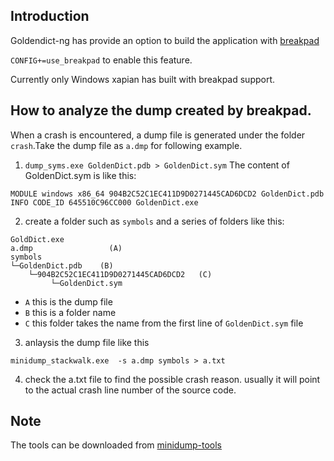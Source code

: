 Introduction
----------------------

Goldendict-ng has provide an option to build the application with [breakpad](https://docs.sentry.io/platforms/native/guides/breakpad/)

`CONFIG+=use_breakpad` to enable this feature.


Currently only Windows xapian has built with breakpad support.

How to analyze the dump created by breakpad.
------------

When a crash is encountered, a dump file is generated under the folder `crash`.Take the dump file as `a.dmp` for following example.

1. `dump_syms.exe GoldenDict.pdb > GoldenDict.sym`
The content of GoldenDict.sym is like this:
```
MODULE windows x86_64 904B2C52C1EC411D9D0271445CAD6DCD2 GoldenDict.pdb
INFO CODE_ID 645510C96CC000 GoldenDict.exe
```
2. create a folder such as `symbols`  and a series of folders like this:
```
GoldDict.exe
a.dmp                 (A)
symbols
└─GoldenDict.pdb    (B)
    └─904B2C52C1EC411D9D0271445CAD6DCD2   (C)
         └─GoldenDict.sym
```
- `A`   this is the dump file
- `B`   this is a folder name
- `C`   this folder takes the name from the first line of `GoldenDict.sym` file


3. anlaysis the dump file like this
```
minidump_stackwalk.exe  -s a.dmp symbols > a.txt
```
4.  check the a.txt file to find the possible crash reason. usually it will point to the actual crash line number of the source code.

Note
------------
The tools can be downloaded from [minidump-tools](https://gitee.com/wabwh/breakpad-minindump-tools/tree/master/)